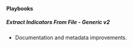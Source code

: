 
#### Playbooks

##### Extract Indicators From File - Generic v2

- Documentation and metadata improvements.
